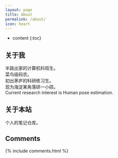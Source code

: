 ```yaml
---
layout: page
title: About
permalink: /about/
icon: heart
---
```


* content
{:toc}

## 关于我

半路出家的计算机科班生。<br>
菜鸟级码农。<br>
初出茅庐的科研练习生。<br>
现为海淀某角落研一小硕。<br>
Current research interest is Human pose estimation.<br>


## 关于本站
个人的笔记仓库。


## Comments

{% include comments.html %}